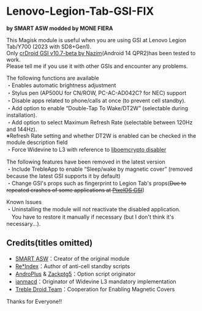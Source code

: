 # Lenovo-Legion-Tab-GSI-FIX
**by SMART ASW modded by MONE FIERA**

This Magisk module is useful when you are using GSI at Lenovo Legion Tab/Y700 (2023 with SD8+Gen1).    
Only [crDroid GSI v10.7-beta by Nazim](https://sourceforge.net/projects/gsi-projects/files/A14/crDroid/10.7/BETA/)(Android 14 QPR2)has been tested to work.  
Please tell me if you use it with other GSIs and encounter any problems.  

The following functions are available  
・Enables automatic brightness adjustment  
・Stylus pen (AP500U for CN/ROW, PC-AC-AD042C? for NEC) support  
・Disable apps related to phone/calls at once (to prevent cell standby).  
・Add option to enable “Double-Tap To Wake/DT2W” (selectable during installation).  
・Add option to select Maximum Refresh Rate (selectable between 120Hz and 144Hz).  
※Refresh Rate setting and whether DT2W is enabled can be checked in the module description field  
・Force Widevine to L3 with reference to [liboemcrypto disabler](https://xdaforums.com/t/magisk-module-liboemcrypto-disabler-for-drm-protected-content-netflix-my5-etc.3794393/)  

The following features have been removed in the latest version  
・Include TrebleApp to enable “Sleep/wake by magnetic cover” (removed because the latest GSI supports it by default)  
・Change GSI's props such as fingerprint to Legion Tab's props(~~Due to repeated crashes of some applications at [PixelOS GSI](https://github.com/MisterZtr/PixelOS_gsi/)~~)  

Known Issues  
・Uninstalling the module will not reactivate the disabled application.  
　You have to restore it manually if necessary (but I don't think it's necessary...).  

## Credits(titles omitted)  
- [SMART ASW](https://smartasw.com/)：Creator of the original module  
- [Re*Index](https://reindex-ot.github.io/)：Author of anti-cell standby scripts  
- [AndroPlus](https://androplus.jp/) & [Zackptg5](https://zackptg5.com/)：Option script originator  
- [ianmacd](https://t.co/rvLEb1sEcM)：Originator of Widevine L3 mandatory implementation
- [Treble Droid Team](https://github.com/TrebleDroid)：Cooperation for Enabling Magnetic Covers  

Thanks for Everyone!!
